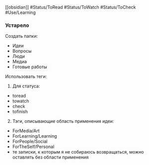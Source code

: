 [[obsidian]]
#Status/ToRead #Status/ToWatch #Status/ToCheck #Use/Learning 
### Устарело
Создать папки:
- Идеи
- Вопросы
- Люди
- Медиа
- Готовые работы

Использовать теги:
1. Для статуса:
- toread
- towatch
- check
- tofinish
2. Тэги, описывающие область применения идеи:
- ForMedia/Art
- ForLearning/Learning
- ForPeople/Social
- ForTheSelf/Personal
- те записки, к которым я не собираюсь возвращаться, можно оставлять без области применения
